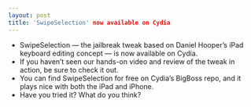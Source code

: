 ```yaml
---
layout: post
title: 'SwipeSelection' now available on Cydia
---
```

* SwipeSelection — the jailbreak tweak based on Daniel Hooper’s iPad keyboard editing concept — is now available on Cydia.
* If you haven’t seen our hands-on video and review of the tweak in action, be sure to check it out.
* You can find SwipeSelection for free on Cydia’s BigBoss repo, and it plays nice with both the iPad and iPhone.
* Have you tried it? What do you think?

